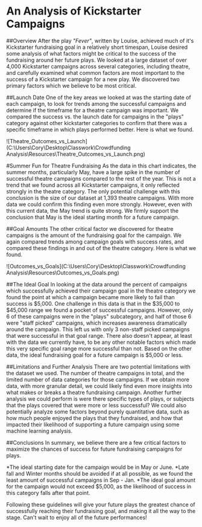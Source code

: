 # An Analysis of Kickstarter Campaigns

##Overview
After the play *"Fever"*, written by Louise, achieved much of it's Kickstarter fundraising goal in a relatively short timespan, Louise desired some analysis of what factors might be critical to the success of the fundraising around her future plays. We looked at a large dataset of over 4,000 Kickstarter campaigns across several categories, including theatre, and carefully examined what common factors are most important to the success of a Kickstarter campaign for a new play. We discovered two primary factors which we believe to be most critical. 

##Launch Date
One of the key areas we looked at was the starting date of each campaign, to look for trends among the successful campaigns and determine if the timeframe for a theatre campaign was important. We compared the success vs. the launch date for campaigns in the "plays" category against other kickstarter categories to confirm that there was a specific timeframe in which plays performed better. Here is what we found.

![Theatre_Outcomes_vs_Launch](C:\Users\Cory\Desktop\Classwork\Crowdfunding Analysis\Resources\Theatre_Outcomes_vs_Launch.png)

#Summer Fun for Theatre Fundraising
As the data in this chart indicates, the summer months, particularly May, have a large spike in the number of successful theatre campaigns compared to the rest of the year. This is not a trend that we found across all Kickstarter campaigns, it only reflected strongly in the theatre category. The only potential challenge with this conclusion is the size of our dataset at 1,393 theatre campaigns. With more data we could confirm this finding even more strongly. However, even with this current data, the May trend is quite strong. We firmly support the conclusion that May is the ideal starting month for a future campaign.

##Goal Amounts
The other critical factor we discovered for theatre campaigns is the amount of the fundraising goal for the campaign. We again compared trends among campaign goals with success rates, and compared these findings in and out of the theatre category. Here is what we found.

![Outcomes_vs_Goals](C:\Users\Cory\Desktop\Classwork\Crowdfunding Analysis\Resources\Outcomes_vs_Goals.png)

##The Ideal Goal
In looking at the data around the percent of campaigns which successfully achieved their campaign goal in the theatre category we found the point at which a campaign became more likely to fail than success is $5,000. One challenge in this data is that in the $35,000 to $45,000 range we found a pocket of successful campaigns. However, only 6 of these campaigns were in the "plays" subcategory, and half of those 6 were "staff picked" campaigns, which increases awareness dramatically around the campaign. This left us with only 3 non-staff picked campaigns that were successful in that goal range. There also doesn't appear, at least with the data we currently have, to be any other notable factors which made this very specific goal range more successful than not. Based on the other data, the ideal fundraising goal for a future campaign is $5,000 or less.

##Limitations and Further Analysis
There are two potential limitations with the dataset we used. The number of theatre campaigns in total, and the limited number of data categories for those campaigns. If we obtain more data, with more granular detail, we could likely find even more insights into what makes or breaks a theatre fundraising campaign. Another further analysis we could perform is were there specific types of plays, or subjects that the plays covered that were more or less successful? We could also potentially analyze some factors beyond purely quantitative data, such as how much people enjoyed the plays that they fundraised, and how that impacted their likelihood of supporting a future campaign using some machine learning analysis.

##Conclusions
In summary, we believe there are a few critical factors to maximize the chances of success for future fundraising campaigns for plays.

*The ideal starting date for the campaign would be in May or June.
*Late fall and Winter months should be avoided if at all possible, as we found the least amount of successful campaigns in Sep - Jan.
*The ideal goal amount for the campaign would not exceed $5,000, as the likelihood of success in this category falls after that point.

Following these guidelines will give your future plays the greatest chance of successfully reaching their fundraising goal, and making it all the way to the stage. Can't wait to enjoy all of the future performances!
